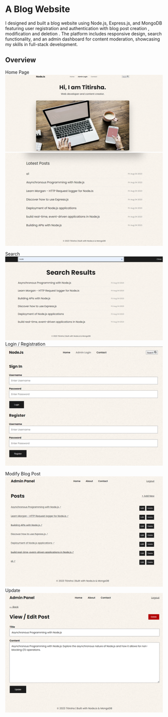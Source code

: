 
# A Blog Website
 
I designed and built a blog website using Node.js, Express.js, and MongoDB featuring user registration and authentication with blog post creation , modification and deletion . The platform includes responsive design, search functionality, and an admin dashboard for content moderation, showcasing my skills in full-stack development.



## Overview

Home Page 
![App Screenshot](https://github.com/TitirshaGhosh/BlogWebsite/blob/master/screenshots/home1.png)
![App Screenshot](https://github.com/TitirshaGhosh/BlogWebsite/blob/master/screenshots/home2.png)

Search
![App Screenshot](https://github.com/TitirshaGhosh/BlogWebsite/blob/master/screenshots/search.png)
Login / Registration
![App Screenshot](https://github.com/TitirshaGhosh/BlogWebsite/blob/master/screenshots/login.png)

Modify Blog Post
![App Screenshot](https://github.com/TitirshaGhosh/BlogWebsite/blob/master/screenshots/edit.png)
Update 
![App Screenshot](https://github.com/TitirshaGhosh/BlogWebsite/blob/master/screenshots/update.png)








